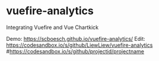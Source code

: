 # vuefire-analytics
Integrating Vuefire and Vue Chartkick

Demo: https://scboesch.github.io/vuefire-analytics/
Edit: https://codesandbox.io/s/github/LiewLiew/vuefire-analytics
#https://codesandbox.io/s/github/projectid/projectname
